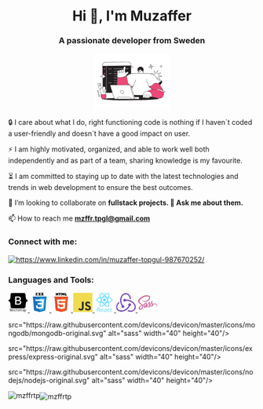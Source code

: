 <h1 align="center">Hi 👋, I'm Muzaffer</h1>
<h3 align="center">A passionate developer from Sweden</h3>
<p align="center"><img src="https://github.com/mzffrtp/mzffrtp/blob/main/githubgif.gif" width="30%" height="30%"/></p>
🔒 I care about what I do, right functioning code is nothing if I haven´t coded a user-friendly and doesn´t have a good impact on user.

⚡ I am highly motivated, organized, and able to work well both independently and as part of a team, sharing knowledge is my favourite.

⏳ I am committed to staying up to date with the latest technologies and trends in web development to ensure the best outcomes.

👯 I’m looking to collaborate on **fullstack projects. 💬 Ask me about them.**

📫 How to reach me **mzffr.tpgl@gmail.com**

<h3 align="left">Connect with me:</h3>
<p align="left">
<a href="https://linkedin.com/in/https://www.linkedin.com/in/muzaffer-topgul-987670252/" target="blank"><img align="center" src="https://raw.githubusercontent.com/rahuldkjain/github-profile-readme-generator/master/src/images/icons/Social/linked-in-alt.svg" alt="https://www.linkedin.com/in/muzaffer-topgul-987670252/" height="30" width="40" /></a>
</p>

<h3 align="left">Languages and Tools:</h3>
<p align="left"> <a href="https://getbootstrap.com" target="_blank" rel="noreferrer"> <img src="https://raw.githubusercontent.com/devicons/devicon/master/icons/bootstrap/bootstrap-plain-wordmark.svg" alt="bootstrap" width="40" height="40"/> </a> <a href="https://www.w3schools.com/css/" target="_blank" rel="noreferrer"> <img src="https://raw.githubusercontent.com/devicons/devicon/master/icons/css3/css3-original-wordmark.svg" alt="css3" width="40" height="40"/> </a> <a href="https://www.w3.org/html/" target="_blank" rel="noreferrer"> <img src="https://raw.githubusercontent.com/devicons/devicon/master/icons/html5/html5-original-wordmark.svg" alt="html5" width="40" height="40"/> </a> <a href="https://developer.mozilla.org/en-US/docs/Web/JavaScript" target="_blank" rel="noreferrer"> <img src="https://raw.githubusercontent.com/devicons/devicon/master/icons/javascript/javascript-original.svg" alt="javascript" width="40" height="40"/> </a> <a href="https://reactjs.org/" target="_blank" rel="noreferrer"> <img src="https://raw.githubusercontent.com/devicons/devicon/master/icons/react/react-original-wordmark.svg" alt="react" width="40" height="40"/> </a> <a href="https://redux.js.org" target="_blank" rel="noreferrer"> <img src="https://raw.githubusercontent.com/devicons/devicon/master/icons/redux/redux-original.svg" alt="redux" width="40" height="40"/> </a> <a href="https://sass-lang.com" target="_blank" rel="noreferrer"> <img src="https://raw.githubusercontent.com/devicons/devicon/master/icons/sass/sass-original.svg" alt="sass" width="40" height="40"/> </a> </p>
src="https://raw.githubusercontent.com/devicons/devicon/master/icons/mongodb/mongodb-original.svg" alt="sass" width="40" height="40"/> </a> </p>
src="https://raw.githubusercontent.com/devicons/devicon/master/icons/express/express-original.svg" alt="sass" width="40" height="40"/> </a> </p>src="https://raw.githubusercontent.com/devicons/devicon/master/icons/nodejs/nodejs-original.svg" alt="sass" width="40" height="40"/> </a> </p>


<p><img align="left" src="https://github-readme-stats.vercel.app/api/top-langs?username=mzffrtp&show_icons=true&locale=en&layout=compact" alt="mzffrtp" /></p>


<p><img align="center" src="https://github-readme-streak-stats.herokuapp.com/?user=mzffrtp&" alt="mzffrtp" /></p>
